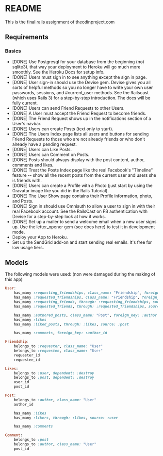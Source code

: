 # README
This is the [final rails assignment](http://www.theodinproject.com/ruby-on-rails/final-project) of theodinproject.com

## Requirements

### Basics
* [DONE] Use Postgresql for your database from the beginning (not sqlite3), that way your deployment to Heroku will go much more smoothly. See the Heroku Docs for setup info.
* [DONE] Users must sign in to see anything except the sign in page.
* [DONE] User sign-in should use the Devise gem. Devise gives you all sorts of helpful methods so you no longer have to write your own user passwords, sessions, and #current_user methods. See the Railscast (which uses Rails 3) for a step-by-step introduction. The docs will be fully current.
* [DONE] Users can send Friend Requests to other Users.
* [DONE] A User must accept the Friend Request to become friends.
* [DONE] The Friend Request shows up in the notifications section of a User's navbar.
* [DONE] Users can create Posts (text only to start).
* [DONE] The Users Index page lists all users and buttons for sending Friend Requests to those who are not already friends or who don't already have a pending request.
* [DONE] Users can Like Posts.
* [DONE] Users can Comment on Posts.
* [DONE] Posts should always display with the post content, author, comments and likes.
* [DONE] Treat the Posts Index page like the real Facebook's "Timeline" feature -- show all the recent posts from the current user and users she is friends with.
* [DONE] Users can create a Profile with a Photo (just start by using the Gravatar image like you did in the Rails Tutorial).
* [DONE] The User Show page contains their Profile information, photo, and Posts.
* [DONE] Sign in should use Omniauth to allow a user to sign in with their real Facebook account. See the RailsCast on FB authentication with Devise for a step-by-step look at how it works.
* [DONE] Set up a mailer to send a welcome email when a new user signs up. Use the letter_opener gem (see docs here) to test it in development mode.
* Deploy your App to Heroku.
* Set up the SendGrid add-on and start sending real emails. It's free for low usage tiers.

## Models
The following models were used: (non were damaged during the making of this app)

```ruby
User:
	has_many :requesting_friendships, class_name: "Friendship", foreign_key: :requestee_id, dependent: :destroy
	has_many :requested_friendships, class_name: "Friendship", foreign_key: :requester_id, dependent: :destroy
	has_many :requesting_friends, through: :requesting_friendships, source: :requester
	has_many :requested_friends, through: :requested_friendships, source: :requestee

	has_many :authored_posts, class_name: "Post", foreign_key: :author
	has_many :likes
	has_many :liked_posts, through: :likes, source: :post

	has_many :comments, foreign_key: :author_id
```

```ruby
Friendship:
	belongs_to :requester, class_name: "User"
	belongs_to :requestee, class_name: "User"
	requester_id
	requestee_id
```

```ruby
Likes:
	belongs_to :user, dependent: :destroy
	belongs_to :post, dependent: :destroy
	user_id
	post_id
```

```ruby
Post:
	belongs_to :author, class_name: "User"
	author_id

	has_many :likes
	has_many :likers, through: :likes, source: :user

	has_many :comments
```

```ruby
Comment:
	belongs_to :post
	belongs_to :author, class_name: "User"
	post_id
```
